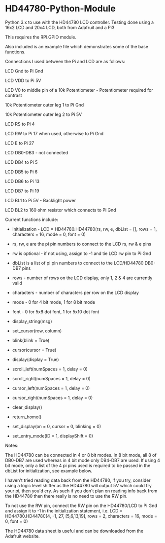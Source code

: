 # HD44780-Python-Module
Python 3.x to use with the HD44780 LCD controller. Testing done using a 16x2 LCD and 20x4 LCD, both from Adafruit and a Pi3

This requires the RPI.GPIO module.

Also included is an example file which demonstrates some of the base functions.

Connections I used between the Pi and LCD are as follows:

LCD Gnd to Pi Gnd

LCD VDD to Pi 5V

LCD V0 to middle pin of a 10k Potentiometer - Potentiometer required for contrast 

10k Potentiometer outer leg 1 to Pi Gnd 

10k Potentiometer outer leg 2 to Pi 5V

LCD RS to Pi 4

LCD RW to Pi 17 when used, otherwise to Pi Gnd

LCD E to Pi 27

LCD DB0-DB3 - not connected

LCD DB4 to Pi 5

LCD DB5 to Pi 6

LCD DB6 to Pi 13

LCD DB7 to Pi 19

LCD BL1 to Pi 5V - Backlight power

LCD BL2 to 160 ohm resistor which connects to Pi Gnd


Current functions include:

- initialization - LCD = HD44780.HD44780(rs, rw, e, dbList = [], rows = 1, characters = 16, mode = 0, font = 0)
- rs, rw, e are the pi pin numbers to connect to the LCD rs, rw & e pins
- rw is optional - if not using, assign to -1 and tie LCD rw pin to Pi Gnd
- dbList is a list of pi pin numbers to connect to the LCD/HD44780 DB0-DB7 pins
- rows - number of rows on the LCD display, only 1, 2 & 4 are currently valid
- characters - number of characters per row on the LCD display
- mode - 0 for 4 bit mode, 1 for 8 bit mode
- font - 0 for 5x8 dot font, 1 for 5x10 dot font

- display_string(msg)
- set_cursor(row, column)
- blink(blink = True)
- cursor(cursor = True)
- display(display = True)
- scroll_left(numSpaces = 1, delay = 0)
- scroll_right(numSpaces = 1, delay = 0)
- cursor_left(numSpaces = 1, delay = 0)
- cursor_right(numSpaces = 1, delay = 0)
- clear_display()
- return_home()

- set_display(on = 0, cursor = 0, blinking = 0)
- set_entry_mode(ID = 1, displayShift = 0)

Notes:

The HD44780 can be connected in 4 or 8 bit modes. In 8 bit mode, all 8 of DB0-DB7 are used whereas in 4 bit mode
only DB4-DB7 are used.  If using 4 bit mode, only a list of the 4 pi pins used is required to be passed in the dbList
for initialization, see example below.

I haven't tried reading data back from the HD44780, if you try, consider using a logic level shifter as
the HD44780 will output 5V which could fry your pi, then you'd cry. As such if you don't plan on reading
info back from the HD44780 then there really is no need to use the RW pin.  

To not use the RW pin, connect the RW pin on the HD44780/LCD to Pi Gnd and assign it to -1 in the initialization
statement, i.e. LCD = HD44780.HD44780(4, -1, 27, [5,6,13,19], rows = 2, characters = 16, mode = 0, font = 0)

The HD44780 data sheet is useful and can be downloaded from the Adafruit website.
